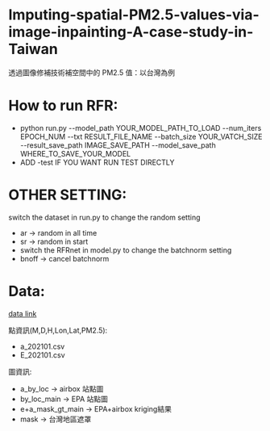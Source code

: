 # Imputing-spatial-PM2.5-values-via-image-inpainting-A-case-study-in-Taiwan
透過圖像修補技術補空間中的 PM2.5 值：以台灣為例

# How to run RFR:

* python run.py --model_path YOUR_MODEL_PATH_TO_LOAD --num_iters EPOCH_NUM --txt RESULT_FILE_NAME --batch_size YOUR_VATCH_SIZE --result_save_path IMAGE_SAVE_PATH --model_save_path WHERE_TO_SAVE_YOUR_MODEL
* ADD -test IF YOU WANT RUN TEST DIRECTLY

# OTHER SETTING:

switch the dataset in run.py to change the random setting
* ar -> random in all time
* sr -> random in start
* switch the RFRnet in model.py to change the batchnorm setting
* bnoff -> cancel batchnorm

# Data:
[data link](https://drive.google.com/file/d/1Dgm9rdVpZBIXb58lBcONK8Icj2m-2wAN/view?usp=sharing)  

點資訊(M,D,H,Lon,Lat,PM2.5):  
* a_202101.csv
* E_202101.csv
 
圖資訊:  
* a_by_loc -> airbox 站點圖
* by_loc_main -> EPA 站點圖
* e+a_mask_gt_main -> EPA+airbox kriging結果
* mask -> 台灣地區遮罩
